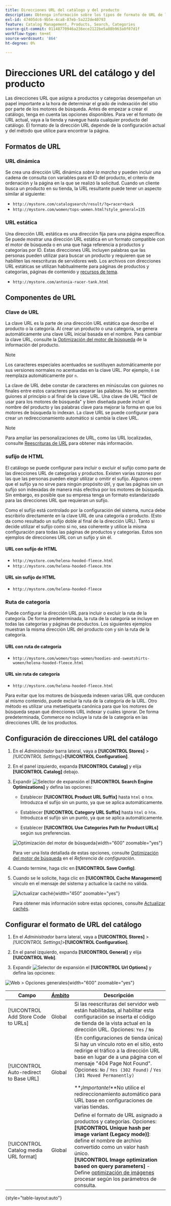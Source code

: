 ```yaml
---
title: Direcciones URL del catálogo y del producto
description: Obtenga información sobre los tipos de formato de URL de los productos de catálogo y cómo configurarlos.
exl-id: 47405dc6-9b5e-4ca8-87eb-5a222de40793
feature: Catalog Management, Products, Search, Categories
source-git-commit: 01148770946a236ece2122be5a88b963a0f07d1f
workflow-type: tm+mt
source-wordcount: '864'
ht-degree: 0%

---
```


# Direcciones URL del catálogo y del producto

Las direcciones URL que asigna a productos y categorías desempeñan un papel importante a la hora de determinar el grado de indexación del sitio por parte de los motores de búsqueda. Antes de empezar a crear el catálogo, tenga en cuenta las opciones disponibles. Para ver el formato de URL actual, vaya a la tienda y navegue hasta cualquier producto del catálogo. El formato de la dirección URL depende de la configuración actual y del método que utilice para encontrar la página.

## Formatos de URL

### URL dinámica

Se crea una dirección URL dinámica _sobre la marcha_ y pueden incluir una cadena de consulta con variables para el ID del producto, el criterio de ordenación y la página en la que se realizó la solicitud. Cuando un cliente busca un producto en su tienda, la URL resultante puede tener un aspecto similar al siguiente:

- `http://mystore.com/catalogsearch/result/?q=racer+back`
- `http://mystore.com/women/tops-women.html?style_general=135`

### URL estática

Una dirección URL estática es una dirección fija para una página específica. Se puede mostrar una dirección URL estática en un formato compatible con el motor de búsqueda o en una que haga referencia a productos y categorías por ID. Estas direcciones URL incluyen palabras que las personas pueden utilizar para buscar un producto y requieren que se habiliten las reescrituras de servidores web. Los archivos con direcciones URL estáticas se utilizan habitualmente para páginas de productos y categorías, páginas de contenido y [recursos de tema](../content-design/theme-assets.md).

- `http://mystore.com/antonia-racer-tank.html`

## Componentes de URL

### Clave de URL

La clave URL es la parte de una dirección URL estática que describe el producto o la categoría. Al crear un producto o una categoría, se genera automáticamente una clave URL inicial basada en el nombre. Para cambiar la clave URL, consulte la [Optimización del motor de búsqueda](product-search-engine-optimization.md) de la información del producto.

>[!NOTE]
>
>Los caracteres especiales acentuados se sustituyen automáticamente por sus versiones normales no acentuadas en la clave URL. Por ejemplo, `ñ` se reemplaza automáticamente por `n`.

La clave de URL debe constar de caracteres en minúsculas con guiones no finales entre estos caracteres para separar las palabras. No se permiten guiones al principio o al final de la clave URL. Una clave de URL &quot;fácil de usar para los motores de búsqueda&quot; y bien diseñada puede incluir el nombre del producto y las palabras clave para mejorar la forma en que los motores de búsqueda lo indexan. La clave URL se puede configurar para crear un redireccionamiento automático si cambia la clave URL.

>[!NOTE]
>
>Para ampliar las personalizaciones de URL, como las URL localizadas, consulte [Reescrituras de URL](../merchandising-promotions/url-rewrite.md) para obtener más información.

### sufijo de HTML

El catálogo se puede configurar para incluir o excluir el sufijo como parte de las direcciones URL de categorías y productos. Existen varias razones por las que las personas pueden elegir utilizar o omitir el sufijo. Algunos creen que el sufijo ya no sirve para ningún propósito útil, y que las páginas sin un sufijo son indexadas de manera más efectiva por los motores de búsqueda. Sin embargo, es posible que su empresa tenga un formato estandarizado para las direcciones URL que requieran un sufijo.

Como el sufijo está controlado por la configuración del sistema, nunca debe escribirlo directamente en la clave URL de una categoría o producto. (Esto da como resultado un sufijo doble al final de la dirección URL). Tanto si decide utilizar el sufijo como si no, sea coherente y utilice la misma configuración para todas las páginas de productos y categorías. Estos son ejemplos de direcciones URL con un sufijo y sin él.

#### URL con sufijo de HTML

- `http://mystore.com/helena-hooded-fleece.html`
- `http://mystore.com/helena-hooded-fleece.htm`

#### URL sin sufijo de HTML

- `http://mystore.com/helena-hooded-fleece`

### Ruta de categoría

Puede configurar la dirección URL para incluir o excluir la ruta de la categoría. De forma predeterminada, la ruta de la categoría se incluye en todas las categorías y páginas de productos. Los siguientes ejemplos muestran la misma dirección URL del producto con y sin la ruta de la categoría.

#### URL con ruta de categoría

- `http://mystore.com/women/tops-women/hoodies-and-sweatshirts-women/helena-hooded-fleece.html`

#### URL sin ruta de categoría

- `http://mystore.com/helena-hooded-fleece.html`

Para evitar que los motores de búsqueda indexen varias URL que conducen al mismo contenido, puede excluir la ruta de la categoría de la URL. Otro método es utilizar una metaetiqueta canónica para que los motores de búsqueda sepan qué direcciones URL indexar y cuáles ignorar. De forma predeterminada, Commerce no incluye la ruta de la categoría en las direcciones URL de los productos.

## Configuración de direcciones URL del catálogo

1. En el _Administrador_ barra lateral, vaya a **[!UICONTROL Stores]** > _[!UICONTROL Settings]_>**[!UICONTROL Configuration]**.

1. En el panel izquierdo, expanda **[!UICONTROL Catalog]** y elija **[!UICONTROL Catalog]** debajo.

1. Expandir ![Selector de expansión](../assets/icon-display-expand.png) el **[!UICONTROL Search Engine Optimizations]** y defina las opciones:

   - Establecer **[!UICONTROL Product URL Suffix]** hasta `html` o `htm`. Introduzca el sufijo sin un punto, ya que se aplica automáticamente.

   - Establecer **[!UICONTROL Category URL Suffix]** hasta `html` o `htm`. Introduzca el sufijo sin un punto, ya que se aplica automáticamente.

   - Establecer **[!UICONTROL Use Categories Path for Product URLs]** según sus preferencias.

   ![Optimización del motor de búsqueda](../configuration-reference/catalog/assets/catalog-search-engine-optimization.png){width="600" zoomable="yes"}

   Para ver una lista detallada de estas opciones, consulte [Optimización del motor de búsqueda](../configuration-reference/catalog/catalog.md#search-engine-optimization) en el _Referencia de configuración_.

1. Cuando termine, haga clic en **[!UICONTROL Save Config]**.

1. Cuando se le solicite, haga clic en **[!UICONTROL Cache Management]** vínculo en el mensaje del sistema y actualice la caché no válida.

   ![Actualizar caché](./assets/msg-cache-management.png){width="450" zoomable="yes"}

   Para obtener más información sobre estas opciones, consulte [Actualizar cachés](../systems/cache-management.md#refresh-specific-caches).

## Configurar el formato de URL del catálogo

1. En el _Administrador_ barra lateral, vaya a **[!UICONTROL Stores]** > _[!UICONTROL Settings]_>**[!UICONTROL Configuration]**.

1. En el panel izquierdo, expanda **[!UICONTROL General]** y elija **[!UICONTROL Web]**.

1. Expandir ![Selector de expansión](../assets/icon-display-expand.png) el **[!UICONTROL Url Options]** y defina las opciones:

![Web > Opciones generales](../configuration-reference/general/assets/web-url-options.png){width="600" zoomable="yes"}

| Campo | [Ámbito](../getting-started/websites-stores-views.md#scope-settings) | Descripción |
|--- |--- |--- |
| [!UICONTROL Add Store Code to URLs] | Global | Si las reescrituras del servidor web están habilitadas, al habilitar esta configuración se inserta el código de tienda de la vista actual en la dirección URL. Opciones: `Yes` / `No` |
| [!UICONTROL Auto-redirect to Base URL] | Global | (En configuraciones de tienda única) Si hay un vínculo roto en el sitio, esto redirige el tráfico a la dirección URL base en lugar de a una página con el mensaje &quot;404 Page Not Found&quot;. Opciones: `No` / `Yes (302 Found)` / `Yes (301 Moved Permanently)` <br /><br />**_¡Importante!_**No utilice el redireccionamiento automático para URL base en configuraciones de varias tiendas. |
| [!UICONTROL Catalog media URL format] | Global | Define el formato de URL asignado a productos y categorías. Opciones: <br />**[!UICONTROL Unique hash per image variant (Legacy mode)]**: define el nombre de archivo convertido como un valor hash único.<br />**[!UICONTROL Image optimization based on query parameters]** - Define [optimización de imágenes](../content-design/media-gallery-image-optimization.md) procesar según los parámetros de consulta. |

{style="table-layout:auto"}
